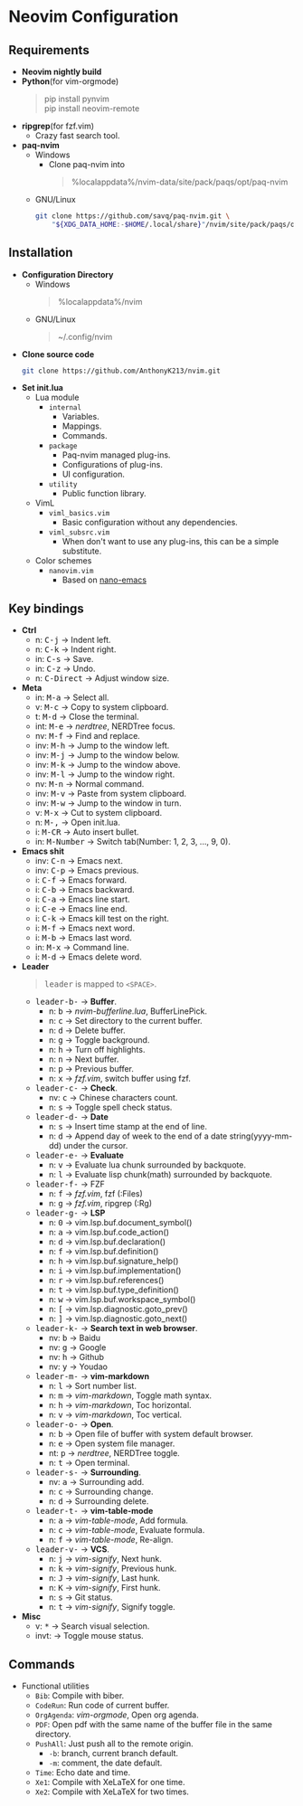 # Neovim Configuration


## Requirements
* **Neovim nightly build**
* **Python**(for vim-orgmode)
  > pip install pynvim  
  > pip install neovim-remote
* **ripgrep**(for fzf.vim)
  - Crazy fast search tool.
* **paq-nvim**
  - Windows
    - Clone paq-nvim into
      > %localappdata%/nvim-data/site/pack/paqs/opt/paq-nvim
  - GNU/Linux
    ```bash
    git clone https://github.com/savq/paq-nvim.git \
        "${XDG_DATA_HOME:-$HOME/.local/share}"/nvim/site/pack/paqs/opt/paq-nvim
    ```


## Installation
* **Configuration Directory**
  - Windows
    > %localappdata%/nvim
  - GNU/Linux
    > ~/.config/nvim
* **Clone source code**
  ```bash
  git clone https://github.com/AnthonyK213/nvim.git
  ```
* **Set init.lua**
  - Lua module
    - `internal`
      - Variables.
      - Mappings.
      - Commands.
    - `package`
      - Paq-nvim managed plug-ins.
      - Configurations of plug-ins.
      - UI configuration.
    - `utility`
      - Public function library.
  - VimL
    - `viml_basics.vim`
      - Basic configuration without any dependencies.
    - `viml_subsrc.vim`
      - When don't want to use any plug-ins, this can be a simple substitute.
  - Color schemes
    - `nanovim.vim`
      - Based on [nano-emacs](https://github.com/rougier/nano-emacs)


## Key bindings
* **Ctrl**
  - n:   <kbd>C-j</kbd>      -> Indent left.
  - n:   <kbd>C-k</kbd>      -> Indent right.
  - in:  <kbd>C-s</kbd>      -> Save.
  - in:  <kbd>C-z</kbd>      -> Undo.
  - n:   <kbd>C-Direct</kbd> -> Adjust window size.
* **Meta**
  - in:  <kbd>M-a</kbd>      -> Select all.
  - v:   <kbd>M-c</kbd>      -> Copy to system clipboard.
  - t:   <kbd>M-d</kbd>      -> Close the terminal.
  - int: <kbd>M-e</kbd>      -> *nerdtree*, NERDTree focus.
  - nv:  <kbd>M-f</kbd>      -> Find and replace.
  - inv: <kbd>M-h</kbd>      -> Jump to the window left.
  - inv: <kbd>M-j</kbd>      -> Jump to the window below.
  - inv: <kbd>M-k</kbd>      -> Jump to the window above.
  - inv: <kbd>M-l</kbd>      -> Jump to the window right.
  - nv:  <kbd>M-n</kbd>      -> Normal command.
  - inv: <kbd>M-v</kbd>      -> Paste from system clipboard.
  - inv: <kbd>M-w</kbd>      -> Jump to the window in turn.
  - v:   <kbd>M-x</kbd>      -> Cut to system clipboard.
  - n:   <kbd>M-,</kbd>      -> Open init.lua.
  - i:   <kbd>M-CR</kbd>     -> Auto insert bullet.
  - in:  <kbd>M-Number</kbd> -> Switch tab(Number: 1, 2, 3, ..., 9, 0).
* **Emacs shit**
  - inv: <kbd>C-n</kbd>      -> Emacs next.
  - inv: <kbd>C-p</kbd>      -> Emacs previous.
  - i:   <kbd>C-f</kbd>      -> Emacs forward.
  - i:   <kbd>C-b</kbd>      -> Emacs backward.
  - i:   <kbd>C-a</kbd>      -> Emacs line start.
  - i:   <kbd>C-e</kbd>      -> Emacs line end.
  - i:   <kbd>C-k</kbd>      -> Emacs kill test on the right.
  - i:   <kbd>M-f</kbd>      -> Emacs next word.
  - i:   <kbd>M-b</kbd>      -> Emacs last word.
  - in:  <kbd>M-x</kbd>      -> Command line.
  - i:   <kbd>M-d</kbd>      -> Emacs delete word.
* **Leader**
  > <kbd>leader</kbd> is mapped to `<SPACE>`.
  - <kbd>leader-b-</kbd>     -> **Buffer**.
    - n:    <kbd>b</kbd>     -> *nvim-bufferline.lua*, BufferLinePick.
    - n:    <kbd>c</kbd>     -> Set directory to the current buffer.
    - n:    <kbd>d</kbd>     -> Delete buffer.
    - n:    <kbd>g</kbd>     -> Toggle background.
    - n:    <kbd>h</kbd>     -> Turn off highlights.
    - n:    <kbd>n</kbd>     -> Next buffer.
    - n:    <kbd>p</kbd>     -> Previous buffer.
    - n:    <kbd>x</kbd>     -> *fzf.vim*, switch buffer using fzf.
  - <kbd>leader-c-</kbd>     -> **Check**.
    - nv:   <kbd>c</kbd>     -> Chinese characters count.
    - n:    <kbd>s</kbd>     -> Toggle spell check status.
  - <kbd>leader-d-</kbd>     -> **Date**
    - n:    <kbd>s</kbd>     -> Insert time stamp at the end of line.
    - n:    <kbd>d</kbd>     -> Append day of week to the end of a date string(yyyy-mm-dd) under the cursor.
  - <kbd>leader-e-</kbd>     -> **Evaluate**
    - n:    <kbd>v</kbd>     -> Evaluate lua chunk surrounded by backquote.
    - n:    <kbd>l</kbd>     -> Evaluate lisp chunk(math) surrounded by backquote.
  - <kbd>leader-f-</kbd>     -> FZF
    - n:    <kbd>f</kbd>     -> *fzf.vim*, fzf  (:Files)
    - n:    <kbd>g</kbd>     -> *fzf.vim*, ripgrep (:Rg)
  - <kbd>leader-g-</kbd>     -> **LSP**
    - n:    <kbd>0</kbd>     -> vim.lsp.buf.document_symbol()
    - n:    <kbd>a</kbd>     -> vim.lsp.buf.code_action()
    - n:    <kbd>d</kbd>     -> vim.lsp.buf.declaration()
    - n:    <kbd>f</kbd>     -> vim.lsp.buf.definition()
    - n:    <kbd>h</kbd>     -> vim.lsp.buf.signature_help()
    - n:    <kbd>i</kbd>     -> vim.lsp.buf.implementation()
    - n:    <kbd>r</kbd>     -> vim.lsp.buf.references()
    - n:    <kbd>t</kbd>     -> vim.lsp.buf.type_definition()
    - n:    <kbd>w</kbd>     -> vim.lsp.buf.workspace_symbol()
    - n:    <kbd>[</kbd>     -> vim.lsp.diagnostic.goto_prev()
    - n:    <kbd>]</kbd>     -> vim.lsp.diagnostic.goto_next()
  - <kbd>leader-k-</kbd>     -> **Search text in web browser**.
    - nv:   <kbd>b</kbd>     -> Baidu
    - nv:   <kbd>g</kbd>     -> Google
    - nv:   <kbd>h</kbd>     -> Github
    - nv:   <kbd>y</kbd>     -> Youdao
  - <kbd>leader-m-</kbd>     -> **vim-markdown**
    - n:    <kbd>l</kbd>     -> Sort number list.
    - n:    <kbd>m</kbd>     -> *vim-markdown*, Toggle math syntax.
    - n:    <kbd>h</kbd>     -> *vim-markdown*, Toc horizontal.
    - n:    <kbd>v</kbd>     -> *vim-markdown*, Toc vertical.
  - <kbd>leader-o-</kbd>     -> **Open**.
    - n:    <kbd>b</kbd>     -> Open file of buffer with system default browser.
    - n:    <kbd>e</kbd>     -> Open system file manager.
    - nt:   <kbd>p</kbd>     -> *nerdtree*, NERDTree toggle.
    - n:    <kbd>t</kbd>     -> Open terminal.
  - <kbd>leader-s-</kbd>     -> **Surrounding**.
    - nv:   <kbd>a</kbd>     -> Surrounding add.
    - n:    <kbd>c</kbd>     -> Surrounding change.
    - n:    <kbd>d</kbd>     -> Surrounding delete.
  - <kbd>leader-t-</kbd>     -> **vim-table-mode**
    - n:    <kbd>a</kbd>     -> *vim-table-mode*, Add formula.
    - n:    <kbd>c</kbd>     -> *vim-table-mode*, Evaluate formula.
    - n:    <kbd>f</kbd>     -> *vim-table-mode*, Re-align.
  - <kbd>leader-v-</kbd>     -> **VCS**.
    - n:    <kbd>j</kbd>     -> *vim-signify*, Next hunk.
    - n:    <kbd>k</kbd>     -> *vim-signify*, Previous hunk.
    - n:    <kbd>J</kbd>     -> *vim-signify*, Last hunk.
    - n:    <kbd>K</kbd>     -> *vim-signify*, First hunk.
    - n:    <kbd>s</kbd>     -> Git status.
    - n:    <kbd>t</kbd>     -> *vim-signify*, Signify toggle.
* **Misc**
  - v:   <kbd>*</kbd>        -> Search visual selection.
  - invt:<kbd><F2></kbd>     -> Toggle mouse status.

## Commands
- Functional utilities
  - `Bib`: Compile with biber.
  - `CodeRun`: Run code of current buffer.
  - `OrgAgenda`: *vim-orgmode*, Open org agenda.
  - `PDF`: Open pdf with the same name of the buffer file in the same directory.
  - `PushAll`: Just push all to the remote origin.
    - `-b`: branch, current branch default.
    - `-m`: comment, the date default.
  - `Time`: Echo date and time.
  - `Xe1`: Compile with XeLaTeX for one time.
  - `Xe2`: Compile with XeLaTeX for two times.
